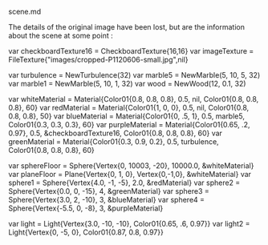 scene.md

The details of the original image have been lost, but are the information about the scene at some point :

var checkboardTexture16 = CheckboardTexture{16,16}
var imageTexture = FileTexture{"images/cropped-P1120606-small.jpg",nil}

var turbulence = NewTurbulence(32)
var marble5 = NewMarble(5, 10, 5, 32)
var marble1 = NewMarble(5, 10, 1, 32)
var wood = NewWood(12, 0.1, 32)

var whiteMaterial = Material{Color01{0.8, 0.8, 0.8}, 0.5, nil, Color01{0.8, 0.8, 0.8}, 60}
var redMaterial = Material{Color01{1, 0, 0}, 0.5, nil, Color01{0.8, 0.8, 0.8}, 50}
var blueMaterial = Material{Color01{0, .5, 1}, 0.5, marble5, Color01{0.3, 0.3, 0.3}, 60}
var purpleMaterial = Material{Color01{0.65, .2, 0.97}, 0.5, &checkboardTexture16, Color01{0.8, 0.8, 0.8}, 60}
var greenMaterial = Material{Color01{0.3, 0.9, 0.2}, 0.5, turbulence, Color01{0.8, 0.8, 0.8}, 60}

var sphereFloor = Sphere{Vertex{0, 10003, -20}, 10000.0, &whiteMaterial}
var planeFloor = Plane{Vertex{0, 1, 0}, Vertex{0,-1,0}, &whiteMaterial}
var sphere1 = Sphere{Vertex{4.0, -1, -5}, 2.0, &redMaterial}
var sphere2 = Sphere{Vertex{0.0, 0, -15}, 4, &greenMaterial}
var sphere3 = Sphere{Vertex{3.0, 2, -10}, 3, &blueMaterial}
var sphere4 = Sphere{Vertex{-5.5, 0, -8}, 3, &purpleMaterial}

var light = Light{Vertex{3.0, -10, -10}, Color01{0.65, .6, 0.97}}
var light2 = Light{Vertex{0, -5, 0}, Color01{0.87, 0.8, 0.97}}
